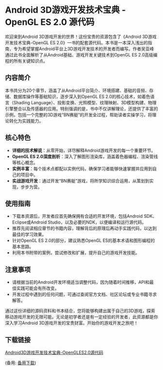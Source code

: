 # Android 3D游戏开发技术宝典 - OpenGL ES 2.0 源代码

欢迎来到Android 3D游戏开发的世界！这份宝贵的资源包含了《Android 3D游戏开发技术宝典-OpenGL ES 2.0》一书的配套源代码。本书是一本深入浅出的指南，专为希望掌握Android平台上3D游戏开发技术的开发者而编写。作者吴亚峰通过此书全面解析了从Android基础、游戏开发关键技术到OpenGL ES 2.0高级编程的所有关键知识点。

## 内容简介

本书共分为20个章节，涵盖了从Android平台简介、环境搭建、基础的音频、存储、数据库操作等基础知识，逐步深入到OpenGL ES 2.0的核心技术，如着色语言（Shading Language）、投影变换、光照模型、纹理映射、3D模型构建、物理引擎整合以及传感器的应用。特别强调的是，书中不仅讲解理论，还提供了丰富的示例，包括一个完整的3D游戏“BN赛艇”的开发全过程，帮助读者实操学习，将理论转化为实践能力。

## 核心特色

- **详细的技术解说**：从零开始，详尽解释Android游戏开发的每一个重要环节。
- **OpenGL ES 2.0深度剖析**：深入了解图形渲染库，涵盖着色器编程、渲染管线等核心概念。
- **实例丰富**：每个技术点都配以实例代码，确保学习者能够快速掌握并应用到自己的项目中。
- **实战游戏开发**：通过开发“BN赛艇”游戏，将所学知识综合运用，从策划到实现，步步为营。

## 使用指南

- 下载本资源后，开发者应首先确保拥有合适的开发环境，包括Android SDK、Eclipse或Android Studio，以及必要的NDK，以便编译和运行源代码。
- 推荐先阅读相应章节的书籍内容，理解背后的原理后再动手实践代码，以达到最佳的学习效果。
- 针对OpenGL ES 2.0的部分，建议熟悉OpenGL ES的基本术语和图形编程的基本思路。
- 利用本书附带的案例，尝试修改和扩展，提升自己的游戏开发技能。

## 注意事项

- 请根据当前的Android开发环境适当调整代码，因为随着时间推移，API和最佳实践可能会有所改变。
- 开发过程中遇到的任何问题，可通过查阅官方文档、社区论坛或专业书籍寻求解答。

通过这份详细的源码资料和书本结合，您将能够构建出属于自己的3D游戏，探索移动游戏开发的无限可能。无论是初学者还是有一定经验的开发者，此资源都是你深入学习Android 3D游戏开发的宝贵财富。开始你的游戏开发之旅吧！

## 下载链接
[Android3D游戏开发技术宝典-OpenGLES2.0源代码](https://pan.quark.cn/s/cdfecaec245d) 

(备用: [备用下载](https://pan.baidu.com/s/1KfvsIrmcFearBVsuiq0EvQ?pwd=1234))
